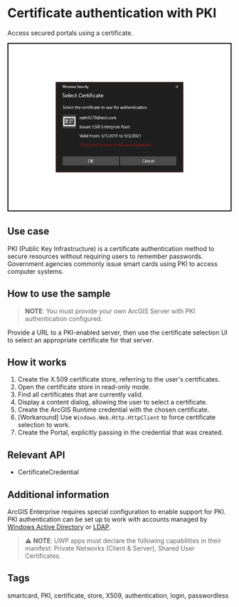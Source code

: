 ﻿# Certificate authentication with PKI

Access secured portals using a certificate.

![](CertificateAuthenticationWithPKI.jpg)

## Use case

PKI (Public Key Infrastructure) is a certificate authentication method to secure resources without requiring users to remember passwords. Government agencies commonly issue smart cards using PKI to access computer systems.

## How to use the sample

> **NOTE**: You must provide your own ArcGIS Server with PKI authentication configured.

Provide a URL to a PKI-enabled server, then use the certificate selection UI to select an appropriate certificate for that server.

## How it works

1. Create the X.509 certificate store, referring to the user's certificates.
2. Open the certificate store in read-only mode.
3. Find all certificates that are currently valid.
4. Display a content dialog, allowing the user to select a certificate.
5. Create the ArcGIS Runtime credential with the chosen certificate.
6. [Workaround] Use `Windows.Web.Http.HttpClient` to force certificate selection to work.
7. Create the Portal, explicitly passing in the credential that was created.

## Relevant API

* CertificateCredential

## Additional information

ArcGIS Enterprise requires special configuration to enable support for PKI. PKI authentication can be set up to work with accounts managed by [Windows Active Directory](https://enterprise.arcgis.com/en/portal/latest/administer/windows/using-windows-active-directory-and-pki-to-secure-access-to-your-portal.htm) or [LDAP](https://enterprise.arcgis.com/en/portal/latest/administer/windows/use-ldap-and-pki-to-secure-access-to-your-portal.htm).

> ⚠ **NOTE**: UWP apps must declare the following capabilities in their manifest: Private Networks (Client & Server), Shared User Certificates.

## Tags

smartcard, PKI, certificate, store, X509, authentication, login, passwordless